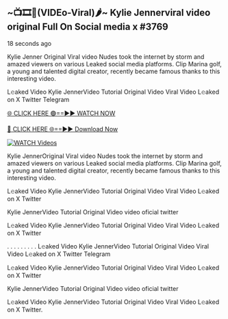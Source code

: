 ## ~📺🎞️👙(VIDEo-Viral)🌶~ Kylie Jennerviral video original Full On Social media x #3769

18 seconds ago

Kylie Jenner Original Viral video Nudes took the internet by storm and amazed viewers on various Leaked social media platforms. Clip Marina golf, a young and talented digital creator, recently became famous thanks to this interesting video.

L𝚎aked Video Kylie JennerVideo Tutorial Original Video Viral Video L𝚎aked on X Twitter Telegram

[🌐 CLICK HERE 🟢==►► WATCH NOW](https://cutt.ly/0rtR8jlR)

[🔴 CLICK HERE 🌐==►► Download Now](https://cutt.ly/SrtR4cwq)

[![WATCH Videos](https://i.imgur.com/dJHk4Zq.gif)](https://cutt.ly/0rtR8jlR)

Kylie JennerOriginal Viral video Nudes took the internet by storm and amazed viewers on various Leaked social media platforms. Clip Marina golf, a young and talented digital creator, recently became famous thanks to this interesting video.

L𝚎aked Video Kylie JennerVideo Tutorial Original Video Viral Video L𝚎aked on X Twitter

Kylie JennerVideo Tutorial Original Video video oficial twitter

L𝚎aked Video Kylie JennerVideo Tutorial Original Video Viral Video L𝚎aked on X Twitter

. . . . . . . . . L𝚎aked Video Kylie JennerVideo Tutorial Original Video Viral Video L𝚎aked on X Twitter Telegram

L𝚎aked Video Kylie JennerVideo Tutorial Original Video Viral Video L𝚎aked on X Twitter

Kylie JennerVideo Tutorial Original Video video oficial twitter

L𝚎aked Video Kylie JennerVideo Tutorial Original Video Viral Video L𝚎aked on X Twitter.
